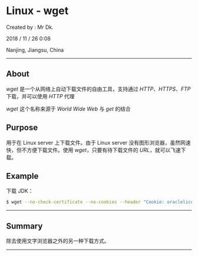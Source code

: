# Linux - wget

Created by : Mr Dk.

2018 / 11 / 26 0:08

Nanjing, Jiangsu, China

---

## About

*wget* 是一个从网络上自动下载文件的自由工具，支持通过 *HTTP*、*HTTPS*、*FTP* 下载，并可以使用 *HTTP* 代理

*wget* 这个名称来源于 *World Wide Web* 与 *get* 的结合

## Purpose

用于在 Linux server 上下载文件。由于 Linux server 没有图形浏览器，虽然网速快，但不方便下载文件。使用 *wget*，只要有待下载文件的 *URL*，就可以飞速下载。

## Example

下载 JDK：

```bash
$ wget --no-check-certificate --no-cookies --header "Cookie: oraclelicense=accept-securebackup-cookie" http://download.oracle.com/otn-pub/java/jdk/8u181-b13/96a7b8442fe848ef90c96a2fad6ed6d1/jdk-8u181-linux-x64.tar.gz
```

---

## Summary

除去使用文字浏览器之外的另一种下载方式。

---


